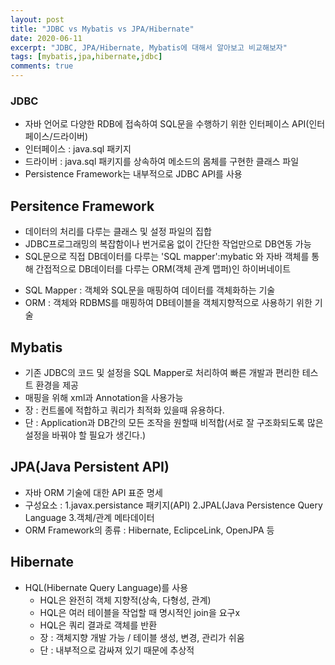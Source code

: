 ```yaml
---
layout: post
title: "JDBC vs Mybatis vs JPA/Hibernate"
date: 2020-06-11
excerpt: "JDBC, JPA/Hibernate, Mybatis에 대해서 알아보고 비교해보자"
tags: [mybatis,jpa,hibernate,jdbc]
comments: true
---
```


### JDBC
 - 자바 언어로 다양한 RDB에 접속하여 SQL문을 수행하기 위한 인터페이스 API(인터페이스/드라이버)
 - 인터페이스 : java.sql 패키지
 - 드라이버 : java.sql 패키지를 상속하여 메소드의 몸체를 구현한 클래스 파일
 - Persistence Framework는 내부적으로 JDBC API를 사용
## Persitence Framework
 - 데이터의 처리를 다루는 클래스 및 설정 파일의 집합
 - JDBC프로그래밍의 복잡함이나 번거로움 없이 간단한 작업만으로 DB연동 가능
 - SQL문으로 직접 DB데이터를 다루는 'SQL mapper':mybatic 와 자바 객체를 통해 간접적으로 DB데이터를 다루는 ORM(객체 관계 맵퍼)인 하이버네이트

* SQL Mapper : 객체와 SQL문을 매핑하여 데이터를 객체화하는 기술
* ORM : 객체와 RDBMS를 매핑하여 DB테이블을 객체지향적으로 사용하기 위한 기술

## Mybatis
 - 기존 JDBC의 코드 및 설정을 SQL Mapper로 처리하여 빠른 개발과 편리한 테스트 환경을 제공
 - 매핑을 위해 xml과 Annotation을 사용가능
 - 장 : 컨트롤에 적합하고 쿼리가 최적화 있을때 유용하다.
 - 단 : Application과 DB간의 모든 조작을 원할때 비적합(서로 잘 구조화되도록 많은 설정을 바꿔야 할 필요가 생긴다.)

## JPA(Java Persistent API)
 - 자바 ORM 기술에 대한 API 표준 명세
 - 구성요소 : 
    1.javax.persistance 패키지(API)
    2.JPAL(Java Persistence Query Language
    3.객체/관계 메타데이터
 - ORM Framework의 종류 : Hibernate, EclipceLink, OpenJPA 등
   
## Hibernate
 - HQL(Hibernate Query Language)를 사용
    - HQL은 완전히 객체 지향적(상속, 다형성, 관계)
    - HQL은 여러 테이블을 작업할 때 명시적인 join을 요구x
    - HQL은 쿼리 결과로 객체를 반환
    - 장 : 객체지향 개발 가능 / 테이블 생성, 변경, 관리가 쉬움 
    - 단 : 내부적으로 감싸져 있기 때문에 추상적


